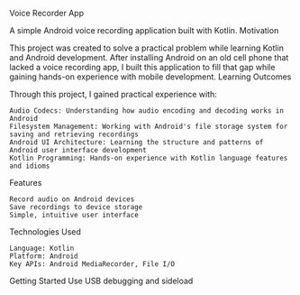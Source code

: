 Voice Recorder App 

A simple Android voice recording application built with Kotlin. 
Motivation 

This project was created to solve a practical problem while learning Kotlin and Android development. After installing Android on an old cell phone that lacked a voice recording app, I built this application to fill that gap while gaining hands-on experience with mobile development. 
Learning Outcomes 

Through this project, I gained practical experience with: 

    Audio Codecs: Understanding how audio encoding and decoding works in Android
    Filesystem Management: Working with Android's file storage system for saving and retrieving recordings
    Android UI Architecture: Learning the structure and patterns of Android user interface development
    Kotlin Programming: Hands-on experience with Kotlin language features and idioms
     

Features 

    Record audio on Android devices
    Save recordings to device storage
    Simple, intuitive user interface
     

Technologies Used 

    Language: Kotlin
    Platform: Android
    Key APIs: Android MediaRecorder, File I/O
     

Getting Started 
Use USB debugging and sideload
